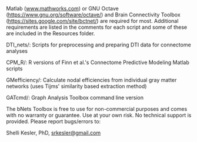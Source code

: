 Matlab (www.mathworks.com) or GNU Octave (https://www.gnu.org/software/octave/) and Brain Connectivity Toolbox (https://sites.google.com/site/bctnet/) are required for most. Additional requirements are listed in the comments for each script and some of these are included in the Resources folder.

DTI_nets/:	  Scripts for preprocessing and preparing DTI data for connectome analyses 

CPM_R/:       R versions of Finn et al.'s Connectome Predictive Modeling Matlab scripts

GMefficiency/:  Calculate nodal efficiencies from individual gray matter networks (uses Tijms' similarity based extraction method)

GATcmd/:			Graph Analysis Toolbox command line version


The bNets Toolbox is free to use for non-commercial purposes and comes with no warranty or guarantee.  Use at your own risk.  No technical support is provided.  Please report bugs/errors to:

Shelli Kesler, PhD, srkesler@gmail.com


